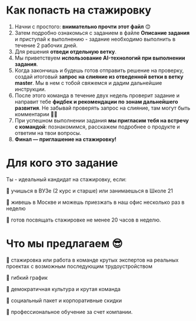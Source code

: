 # Как попасть на стажировку

1.	Начни с простого: **внимательно прочти этот файл** 😊
2.	Затем подробно ознакомься с заданием в файле **Описание задания** и приступай к выполнению - задание необходимо выполнить в течение 2 рабочих дней.
4.	Для решения **отведи отдельную ветку**.
5.	Мы приветствуем **использование AI-технологий при выполнении задания**.
6.	Когда закончишь и будешь готов отправить решение на проверку, создай итоговый **запрос на слияние из отведенной ветки в ветку master**. Мы в нем с тобой свяжемся и дадим дальнейшие инструкции.
7.	После этого команда в течение двух недель проверит задание и направит тебе **фидбек и рекомендации по зонам дальнейшего развития**. Не забывай проверять запрос на слияние, там могут быть комментарии 🙌🏻
8.	При успешном выполнении задания **мы пригласим тебя на встречу с командой**: познакомимся, расскажем подробнее о продукте и ответим на твои вопросы.
9.	**Финал — приглашение на стажировку!**

# Для кого это задание

Ты - идеальный кандидат на стажировку, если:

🔵 учишься в ВУЗе (2 курс и старше) или занимаешься в Школе 21

🔵 живешь в Москве и можешь приезжать в наш офис несколько раз в неделю

🔵 готов посвящать стажировке не менее 20 часов в неделю.

# Что мы предлагаем 😎

🔵 стажировка или работа в команде крутых экспертов на реальных проектах с возможным последующим трудоустройством

🔵 гибкий график

🔵 демократичная культура и крутая команда

🔵 социальный пакет и корпоративные скидки

🔵 профессиональное обучение за счет компании.
